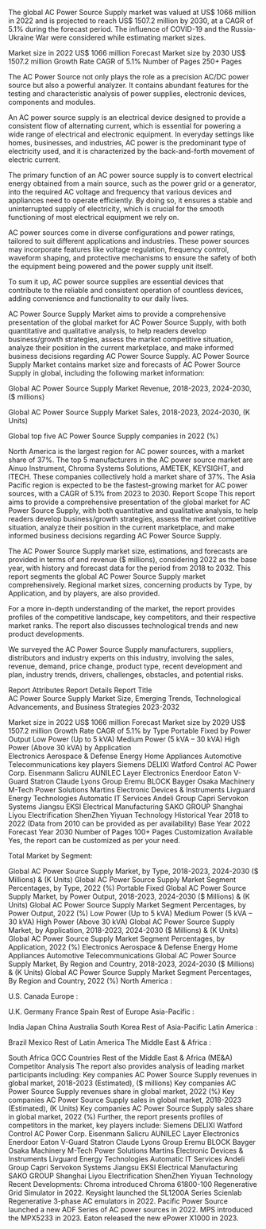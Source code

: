 The global AC Power Source Supply market was valued at US$ 1066 million in 2022 and is projected to reach US$ 1507.2 million by 2030, at a CAGR of 5.1% during the forecast period. The influence of COVID-19 and the Russia-Ukraine War were considered while estimating market sizes.

Market size in 2022	US$ 1066 million	Forecast Market size by 2030	US$ 1507.2 million
Growth Rate	CAGR of 5.1%	Number of Pages	250+ Pages
 

The AC Power Source not only plays the role as a precision AC/DC power source but also a powerful analyzer. It contains abundant features for the testing and characteristic analysis of power supplies, electronic devices, components and modules.

An AC power source supply is an electrical device designed to provide a consistent flow of alternating current, which is essential for powering a wide range of electrical and electronic equipment. In everyday settings like homes, businesses, and industries, AC power is the predominant type of electricity used, and it is characterized by the back-and-forth movement of electric current.

The primary function of an AC power source supply is to convert electrical energy obtained from a main source, such as the power grid or a generator, into the required AC voltage and frequency that various devices and appliances need to operate efficiently. By doing so, it ensures a stable and uninterrupted supply of electricity, which is crucial for the smooth functioning of most electrical equipment we rely on.

AC power sources come in diverse configurations and power ratings, tailored to suit different applications and industries. These power sources may incorporate features like voltage regulation, frequency control, waveform shaping, and protective mechanisms to ensure the safety of both the equipment being powered and the power supply unit itself.

To sum it up, AC power source supplies are essential devices that contribute to the reliable and consistent operation of countless devices, adding convenience and functionality to our daily lives.

AC Power Source Supply Market aims to provide a comprehensive presentation of the global market for AC Power Source Supply, with both quantitative and qualitative analysis, to help readers develop business/growth strategies, assess the market competitive situation, analyze their position in the current marketplace, and make informed business decisions regarding AC Power Source Supply. AC Power Source Supply Market contains market size and forecasts of AC Power Source Supply in global, including the following market information:



Global AC Power Source Supply Market Revenue, 2018-2023, 2024-2030, ($ millions)

Global AC Power Source Supply Market Sales, 2018-2023, 2024-2030, (K Units)

Global top five AC Power Source Supply companies in 2022 (%)

North America is the largest region for AC power sources, with a market share of 37%.
The top 5 manufacturers in the AC power source market are Ainuo Instrument, Chroma Systems Solutions, AMETEK, KEYSIGHT, and ITECH. These companies collectively hold a market share of 37%.
The Asia Pacific region is expected to be the fastest-growing market for AC power sources, with a CAGR of 5.1% from 2023 to 2030.
Report Scope
This report aims to provide a comprehensive presentation of the global market for AC Power Source Supply, with both quantitative and qualitative analysis, to help readers develop business/growth strategies, assess the market competitive situation, analyze their position in the current marketplace, and make informed business decisions regarding AC Power Source Supply.

The AC Power Source Supply market size, estimations, and forecasts are provided in terms of and revenue ($ millions), considering 2022 as the base year, with history and forecast data for the period from 2018 to 2032. This report segments the global AC Power Source Supply market comprehensively. Regional market sizes, concerning products by Type, by Application, and by players, are also provided.

For a more in-depth understanding of the market, the report provides profiles of the competitive landscape, key competitors, and their respective market ranks. The report also discusses technological trends and new product developments.

We surveyed the AC Power Source Supply manufacturers, suppliers, distributors and industry experts on this industry, involving the sales, revenue, demand, price change, product type, recent development and plan, industry trends, drivers, challenges, obstacles, and potential risks.

Report Attributes	Report Details
Report Title	
AC Power Source Supply Market Size, Emerging Trends, Technological Advancements, and Business Strategies 2023-2032

Market size in 2022	US$ 1066 million
Forecast Market size by 2029	US$ 1507.2 million
Growth Rate	CAGR of 5.1%
by Type	
Portable
Fixed
by Power Output	
Low Power (Up to 5 kVA)
Medium Power (5 kVA – 30 kVA)
High Power (Above 30 kVA)
by Application	
Electronics
Aerospace & Defense
Energy
Home Appliances
Automotive
Telecommunications
key players	
Siemens
DELIXI
Watford Control
AC Power Corp.
Eisenmann
Salicru
AUNILEC
Layer Electronics
Enerdoor
Eaton
V-Guard
Statron
Claude Lyons Group
Eremu
BLOCK
Bayger
Osaka Machinery
M-Tech Power Solutions
Martins Electronic Devices & Instruments
Livguard Energy Technologies
Automatic IT Services
Andeli Group
Capri
Servokon Systems
Jiangsu EKSI Electrical Manufacturing
SAKO GROUP
Shanghai Liyou Electrification
ShenZhen Yiyuan Technology
Historical Year	2018 to 2022 (Data from 2010 can be provided as per availability)
Base Year	2022
Forecast Year	2030
Number of Pages	100+ Pages
Customization Available	Yes, the report can be customized as per your need.
 

Total Market by Segment:

Global AC Power Source Supply Market, by Type, 2018-2023, 2024-2030 ($ Millions) & (K Units)
Global AC Power Source Supply Market Segment Percentages, by Type, 2022 (%)
Portable
Fixed
Global AC Power Source Supply Market, by Power Output, 2018-2023, 2024-2030 ($ Millions) & (K Units)
Global AC Power Source Supply Market Segment Percentages, by Power Output, 2022 (%)
Low Power (Up to 5 kVA)
Medium Power (5 kVA – 30 kVA)
High Power (Above 30 kVA)
Global AC Power Source Supply Market, by Application, 2018-2023, 2024-2030 ($ Millions) & (K Units)
Global AC Power Source Supply Market Segment Percentages, by Application, 2022 (%)
Electronics
Aerospace & Defense
Energy
Home Appliances
Automotive
Telecommunications
Global AC Power Source Supply Market, By Region and Country, 2018-2023, 2024-2030 ($ Millions) & (K Units)
Global AC Power Source Supply Market Segment Percentages, By Region and Country, 2022 (%)
North America :

U.S.
Canada
Europe :

U.K.
Germany
France
Spain
Rest of Europe
Asia-Pacific :

India
Japan
China
Australia
South Korea
Rest of Asia-Pacific
Latin America :

Brazil
Mexico
Rest of Latin America
The Middle East & Africa :

South Africa
GCC Countries
Rest of the Middle East & Africa (ME&A)
Competitor Analysis
The report also provides analysis of leading market participants including:
Key companies AC Power Source Supply revenues in global market, 2018-2023 (Estimated), ($ millions)
Key companies AC Power Source Supply revenues share in global market, 2022 (%)
Key companies AC Power Source Supply sales in global market, 2018-2023 (Estimated), (K Units)
Key companies AC Power Source Supply sales share in global market, 2022 (%)
Further, the report presents profiles of competitors in the market, key players include:
Siemens
DELIXI
Watford Control
AC Power Corp.
Eisenmann
Salicru
AUNILEC
Layer Electronics
Enerdoor
Eaton
V-Guard
Statron
Claude Lyons Group
Eremu
BLOCK
Bayger
Osaka Machinery
M-Tech Power Solutions
Martins Electronic Devices & Instruments
Livguard Energy Technologies
Automatic IT Services
Andeli Group
Capri
Servokon Systems
Jiangsu EKSI Electrical Manufacturing
SAKO GROUP
Shanghai Liyou Electrification
ShenZhen Yiyuan Technology
Recent Developments:
Chroma introduced Chroma 61800-100 Regenerative Grid Simulator in 2022.
Keysight launched the SL1200A Series Scienlab Regenerative 3-phase AC emulators in 2022.
Pacific Power Source launched a new ADF Series of AC power sources in 2022.
MPS introduced the MPX5233 in 2023.
Eaton released the new ePower X1000 in 2023.
